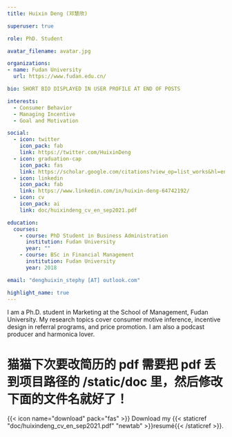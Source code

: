 ```yaml
---
title: Huixin Deng (邓慧欣)

superuser: true

role: PhD. Student

avatar_filename: avatar.jpg

organizations:
- name: Fudan University
  url: https://www.fudan.edu.cn/

bio: SHORT BIO DISPLAYED IN USER PROFILE AT END OF POSTS

interests:
  - Consumer Behavior
  - Managing Incentive
  - Goal and Motivation

social:
  - icon: twitter
    icon_pack: fab
    link: https://twitter.com/HuixinDeng
  - icon: graduation-cap
    icon_pack: fas
    link: https://scholar.google.com/citations?view_op=list_works&hl=en&user=Vl0cIisAAAAJ
  - icon: linkedin
    icon_pack: fab
    link: https://www.linkedin.com/in/huixin-deng-64742192/
  - icon: cv
    icon_pack: ai
    link: doc/huixindeng_cv_en_sep2021.pdf

education:
  courses:
    - course: PhD Student in Business Administration
      institution: Fudan University
      year: ""
    - course: BSc in Financial Management
      institution: Fudan University
      year: 2018

email: "denghuixin_stephy [AT] outlook.com"

highlight_name: true
---
```


I am a Ph.D. student in Marketing at the School of Management, Fudan
  University. My research topics cover consumer motive inference, incentive
  design in referral programs, and price promotion. I am also a podcast producer
  and harmonica lover.

# 猫猫下次要改简历的 pdf 需要把 pdf 丢到项目路径的 /static/doc 里，然后修改下面的文件名就好了！
{{< icon name="download" pack="fas" >}} Download my {{< staticref "doc/huixindeng_cv_en_sep2021.pdf" "newtab" >}}resumé{{< /staticref >}}.